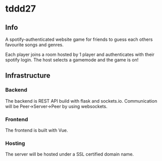 # tddd27

## Info

A spotify-authenticated website game for friends to guess each others favourite songs and genres. 

Each player joins a room hosted by 1 player and authenticates with their spotify login. The host selects a gamemode and the game is on!

## Infrastructure
### Backend
The backend is REST API build with flask and sockets.io. Communication will be Peer->Server->Peer by using websockets. 

### Frontend
The frontend is built with Vue. 

### Hosting
The server will be hosted under a SSL certified domain name. 
